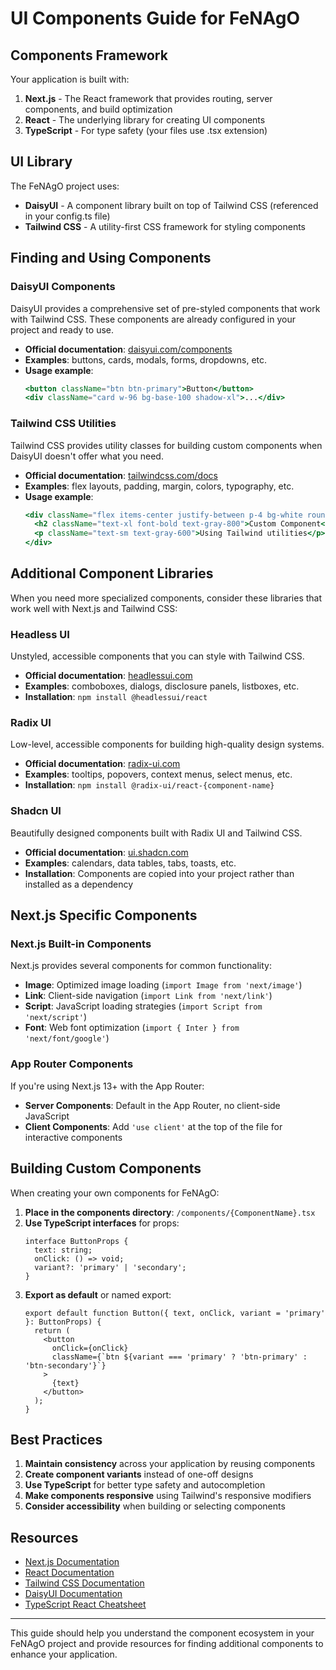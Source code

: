 # UI Components Guide for FeNAgO

## Components Framework

Your application is built with:

1. **Next.js** - The React framework that provides routing, server components, and build optimization
2. **React** - The underlying library for creating UI components
3. **TypeScript** - For type safety (your files use .tsx extension)

## UI Library

The FeNAgO project uses:

- **DaisyUI** - A component library built on top of Tailwind CSS (referenced in your config.ts file)
- **Tailwind CSS** - A utility-first CSS framework for styling components

## Finding and Using Components

### DaisyUI Components

DaisyUI provides a comprehensive set of pre-styled components that work with Tailwind CSS. These components are already configured in your project and ready to use.

- **Official documentation**: [daisyui.com/components](https://daisyui.com/components/)
- **Examples**: buttons, cards, modals, forms, dropdowns, etc.
- **Usage example**:
  ```jsx
  <button className="btn btn-primary">Button</button>
  <div className="card w-96 bg-base-100 shadow-xl">...</div>
  ```

### Tailwind CSS Utilities

Tailwind CSS provides utility classes for building custom components when DaisyUI doesn't offer what you need.

- **Official documentation**: [tailwindcss.com/docs](https://tailwindcss.com/docs)
- **Examples**: flex layouts, padding, margin, colors, typography, etc.
- **Usage example**:
  ```jsx
  <div className="flex items-center justify-between p-4 bg-white rounded-lg shadow">
    <h2 className="text-xl font-bold text-gray-800">Custom Component</h2>
    <p className="text-sm text-gray-600">Using Tailwind utilities</p>
  </div>
  ```

## Additional Component Libraries

When you need more specialized components, consider these libraries that work well with Next.js and Tailwind CSS:

### Headless UI

Unstyled, accessible components that you can style with Tailwind CSS.

- **Official documentation**: [headlessui.com](https://headlessui.com/)
- **Examples**: comboboxes, dialogs, disclosure panels, listboxes, etc.
- **Installation**: `npm install @headlessui/react`

### Radix UI

Low-level, accessible components for building high-quality design systems.

- **Official documentation**: [radix-ui.com](https://www.radix-ui.com/)
- **Examples**: tooltips, popovers, context menus, select menus, etc.
- **Installation**: `npm install @radix-ui/react-{component-name}`

### Shadcn UI

Beautifully designed components built with Radix UI and Tailwind CSS.

- **Official documentation**: [ui.shadcn.com](https://ui.shadcn.com/)
- **Examples**: calendars, data tables, tabs, toasts, etc.
- **Installation**: Components are copied into your project rather than installed as a dependency

## Next.js Specific Components

### Next.js Built-in Components

Next.js provides several components for common functionality:

- **Image**: Optimized image loading (`import Image from 'next/image'`)
- **Link**: Client-side navigation (`import Link from 'next/link'`)
- **Script**: JavaScript loading strategies (`import Script from 'next/script'`)
- **Font**: Web font optimization (`import { Inter } from 'next/font/google'`)

### App Router Components

If you're using Next.js 13+ with the App Router:

- **Server Components**: Default in the App Router, no client-side JavaScript
- **Client Components**: Add `'use client'` at the top of the file for interactive components

## Building Custom Components

When creating your own components for FeNAgO:

1. **Place in the components directory**: `/components/{ComponentName}.tsx`
2. **Use TypeScript interfaces** for props:
   ```tsx
   interface ButtonProps {
     text: string;
     onClick: () => void;
     variant?: 'primary' | 'secondary';
   }
   ```
3. **Export as default** or named export:
   ```tsx
   export default function Button({ text, onClick, variant = 'primary' }: ButtonProps) {
     return (
       <button 
         onClick={onClick}
         className={`btn ${variant === 'primary' ? 'btn-primary' : 'btn-secondary'}`}
       >
         {text}
       </button>
     );
   }
   ```

## Best Practices

1. **Maintain consistency** across your application by reusing components
2. **Create component variants** instead of one-off designs
3. **Use TypeScript** for better type safety and autocompletion
4. **Make components responsive** using Tailwind's responsive modifiers
5. **Consider accessibility** when building or selecting components

## Resources

- [Next.js Documentation](https://nextjs.org/docs)
- [React Documentation](https://reactjs.org/docs)
- [Tailwind CSS Documentation](https://tailwindcss.com/docs)
- [DaisyUI Documentation](https://daisyui.com/docs/install/)
- [TypeScript React Cheatsheet](https://react-typescript-cheatsheet.netlify.app/)

---

This guide should help you understand the component ecosystem in your FeNAgO project and provide resources for finding additional components to enhance your application.
